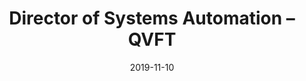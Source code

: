 ---
title: Director of Systems Automation – QVFT
eventType: org
date: 2019-11-10
thumbnail: qvft
blurb: In charge of running weekly meetings, setting goals, and providing technical assistance to team members. The Systems Automation team is building an software system for adjusting environment variables, such astemperature or light intensity, in order to maximize crop yield.
tags: [svelte, flask, arduino]
repository: https://github.com/QVFT/
website: https://www.qvft.ca/
---